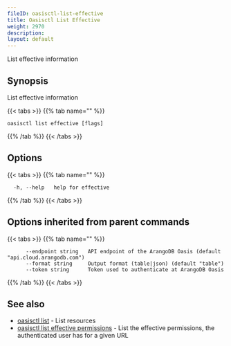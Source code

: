 ```yaml
---
fileID: oasisctl-list-effective
title: Oasisctl List Effective
weight: 2970
description: 
layout: default
---
```

List effective information

## Synopsis

List effective information

{{< tabs >}}
{{% tab name="" %}}
```
oasisctl list effective [flags]
```
{{% /tab %}}
{{< /tabs >}}

## Options

{{< tabs >}}
{{% tab name="" %}}
```
  -h, --help   help for effective
```
{{% /tab %}}
{{< /tabs >}}

## Options inherited from parent commands

{{< tabs >}}
{{% tab name="" %}}
```
      --endpoint string   API endpoint of the ArangoDB Oasis (default "api.cloud.arangodb.com")
      --format string     Output format (table|json) (default "table")
      --token string      Token used to authenticate at ArangoDB Oasis
```
{{% /tab %}}
{{< /tabs >}}

## See also

* [oasisctl list]()	 - List resources
* [oasisctl list effective permissions](oasisctl-list-effective-permissions)	 - List the effective permissions, the authenticated user has for a given URL

